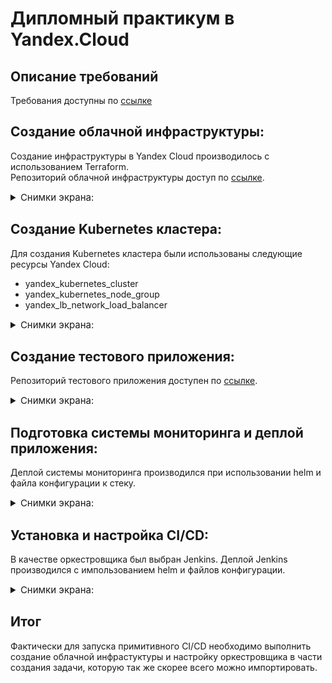 # Дипломный практикум в Yandex.Cloud 

## Описание требований 
Требования доступны по [ссылке](https://github.com/netology-code/devops-diplom-yandexcloud)

## Создание облачной инфраструктуры:

Создание инфраструктуры в Yandex Cloud производилось с использованием Terraform.  
Репозиторий облачной инфраструктуры доступ по [ссылке](https://github.com/Nb3l77eo/diploma-infra).  


<details>
    <summary style="font-size:15px">Снимки экрана:</summary>

</details>


## Создание Kubernetes кластера:

Для создания Kubernetes кластера были использованы следующие ресурсы Yandex Cloud:
- yandex_kubernetes_cluster
- yandex_kubernetes_node_group
- yandex_lb_network_load_balancer

<details>
    <summary style="font-size:15px">Снимки экрана:</summary>

</details>


## Создание тестового приложения:
Репозиторий тестового приложения доступен по [ссылке](https://github.com/Nb3l77eo/diploma-app).  

<details>
    <summary style="font-size:15px">Снимки экрана:</summary>

</details>



## Подготовка cистемы мониторинга и деплой приложения:
Деплой системы мониторинга производился при использовании helm и файла конфигурации к стеку.  


<details>
    <summary style="font-size:15px">Снимки экрана:</summary>

</details>


## Установка и настройка CI/CD:
В качестве оркестровщика был выбран Jenkins. Деплой Jenkins производился с импользованием helm и файлов конфигурации.  

<details>
    <summary style="font-size:15px">Снимки экрана:</summary>

</details>

## Итог
Фактически для запуска примитивного CI/CD необходимо выполнить создание облачной инфрастуктуры и настройку оркестровщика в части создания задачи, которую так же скорее всего можно импортировать.  
